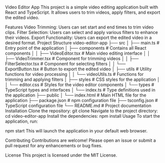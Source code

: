 Video Editor App
This project is a simple video editing application built with React and TypeScript. It allows users to trim videos, apply filters, and export the edited video.

Features
Video Trimming: Users can set start and end times to trim video clips.
Filter Selection: Users can select and apply various filters to enhance their videos.
Export Functionality: Users can export the edited video in a desired format.
Project Structure
video-editor-app
├── src
│   ├── main.ts                # Entry point of the application
│   ├── components             # Contains all React components
│   │   ├── VideoEditor.tsx    # Main video editing interface
│   │   ├── VideoTrimmer.tsx   # Component for trimming videos
│   │   ├── FilterSelector.tsx  # Component for selecting filters
│   │   └── ExportButton.tsx    # Button to export the edited video
│   ├── utils                  # Utility functions for video processing
│   │   └── videoUtils.ts      # Functions for trimming and applying filters
│   ├── styles                 # CSS styles for the application
│   │   └── editor.css         # Styles for the video editor components
│   └── types                  # TypeScript types and interfaces
│       └── index.ts           # Type definitions used in the application
├── public
│   └── index.html             # Main HTML file for the application
├── package.json               # npm configuration file
├── tsconfig.json              # TypeScript configuration file
└── README.md                  # Project documentation
Installation
Clone the repository:
git clone <repository-url>
Navigate to the project directory:
cd video-editor-app
Install the dependencies:
npm install
Usage
To start the application, run:

npm start
This will launch the application in your default web browser.

Contributing
Contributions are welcome! Please open an issue or submit a pull request for any enhancements or bug fixes.

License
This project is licensed under the MIT License.
